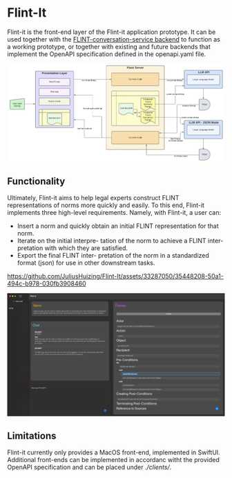 # Flint-It
Flint-it is the front-end layer of the Flint-it application prototype. It can be used together with the [FLINT-conversation-service backend](https://github.com/JuliusHuizing/FLINT-conversation-service) to function as a working prototype, or together with existing and future backends that implement the OpenAPI specification defined in the openapi.yaml file.

![Architecture](./assets/arch.png)

## Functionality

Ultimately, Flint-it aims to help legal experts construct FLINT representations of norms
more quickly and easily. To this end, Flint-it implements three high-level requirements. Namely, with Flint-it, a user can:

- Insert a norm and quickly obtain
an initial FLINT representation for that norm.
- Iterate on the initial interpre-
tation of the norm to achieve a FLINT inter-
pretation with which they are satisfied.
- Export the final FLINT inter-
pretation of the norm in a standardized format (json) for use in other downstream tasks.

https://github.com/JuliusHuizing/Flint-It/assets/33287050/35448208-50a1-494c-b978-030fb3908460


![UI](./assets/ui.jpeg)


## Limitations
Flint-it currently only provides a MacOS front-end, implemented in SwiftUI. Additional front-ends can be implemented in accordanc witht the provided OpenAPI specification and can be placed under *./clients/*.






